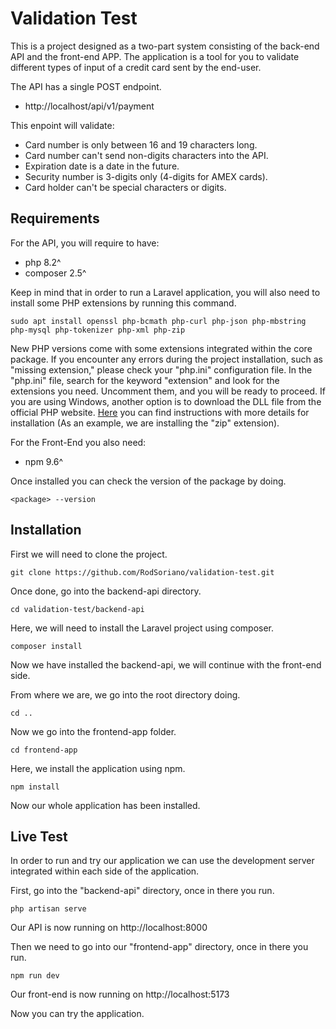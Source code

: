 # Validation Test
This is a project designed as a two-part system consisting of the back-end API and the front-end APP. The application is a tool for you to validate different types of input of a credit card sent by the end-user.

The API has a single POST endpoint.
* http://localhost/api/v1/payment

This enpoint will validate:

* Card number is only between 16 and 19  characters long.
* Card number can't send non-digits characters into the API.
* Expiration date is a date in the future.
* Security number is 3-digits only (4-digits for AMEX cards).
* Card holder can't be special characters or digits.

## Requirements
For the API, you will require to have:
* php 8.2^
* composer 2.5^

Keep in mind that in order to run a Laravel application, you will also need to install some PHP extensions by running this command.

```
sudo apt install openssl php-bcmath php-curl php-json php-mbstring php-mysql php-tokenizer php-xml php-zip
```

New PHP versions come with some extensions integrated within the core package. If you encounter any errors during the project installation, such as "missing extension," please check your "php.ini" configuration file. In the "php.ini" file, search for the keyword "extension" and look for the extensions you need. Uncomment them, and you will be ready to proceed. If you are using Windows, another option is to download the DLL file from the official PHP website. [Here](https://www.php.net/manual/en/zip.installation.php) you can find instructions with more details for installation (As an example, we are installing the "zip" extension).

For the Front-End you also need:
* npm 9.6^

Once installed you can check the version of the package by doing.

```
<package> --version
```
## Installation
First we will need to clone the project.
```
git clone https://github.com/RodSoriano/validation-test.git
```
Once done, go into the backend-api directory.
```
cd validation-test/backend-api
```
Here, we will need to install the Laravel project using composer.
```
composer install
```

Now we have installed the backend-api, we will continue with the front-end side.

From where we are, we go into the root directory doing.
```
cd ..
```
Now we go into the frontend-app folder.
```
cd frontend-app
```
Here, we install the application using npm.
```
npm install
```
Now our whole application has been installed.

## Live Test
In order to run and try our application we can use the development server integrated within each side of the application.

First, go into the "backend-api" directory, once in there you run.
```
php artisan serve
```
Our API is now running on http://localhost:8000

Then we need to go into our "frontend-app" directory, once in there you run.
```
npm run dev
```
Our front-end is now running on http://localhost:5173

Now you can try the application.
